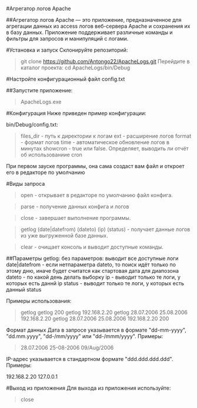 #Агрегатор логов Apache

##Агрегатор логов Apache — это приложение, предназначенное для агрегации данных из access логов веб-сервера Apache и сохранения их в базу данных. Приложение поддерживает различные команды и фильтры для запросов и манипуляций с логами.

#Установка и запуск
Склонируйте репозиторий:

>git clone https://github.com/Antongo22/ApacheLogs.git
Перейдите в каталог проекта:
>cd ApacheLogs/bin/Debug


#Настройте конфигурационный файл config.txt

##Запустите приложение:
>ApacheLogs.exe

#Конфигурация
Ниже приведен пример конфигурации:

bin/Debug/config.txt:
>files_dir - путь к директории к логам
>ext - расширение логов
>format - формат логов
>time - автоматическое обновление логов в минутах
>showcron - true или false. Определяет, выводить ли отчёт об использованиие cron

При первом зауске программы, она сама создаст вам файл и откроет его в редакторе по умолчанию

#Виды запроса
>open - открывает в редакторе по умолчанию файл конфига.

>parse - получение данных конфига и логов

>close - завершает выполнение программы.

>getlog (date|datefrom) (dateto) (ip) (status) - получает данные логов из уже выгруженной базе данных.

>clear - очищает консоль и выводит доступные команды.

##Параметры
getlog:
без параметров: выводит все доступные логи
date|datefrom - если нетпараметра dateto, то поиск идёт только по этому дню, иначе будет считатся как стартовая дата для диапозона
dateto - по какой день делать выборку
ip - выводит только те логи, у которых есть даннй ip
status - выводит только те логи, у которых есть данный status

Примеры использования:

>getlog
>getlog 200
>getlog 192.168.2.20
>getlog 28.07.2006 25.08.2006 192.168.2.20
>getlog 28.07.2006 25.08.2006 192.168.2.20 200

Формат данных
Дата в запросе указывается в формате "dd-mm-yyyy", "dd.mm.yyyy", "dd-/mm/yyyy" или "dd-/mmm/yyyy". 
Примеры:
>28.07.2006
>25-08-2006
>09/Aug/2006

IP-адрес указывается в стандартном формате "ddd.ddd.ddd.ddd". Примеры:

192.168.2.20
127.0.0.1

#Выход из приложения
Для выхода из приложения используйте:
>close
